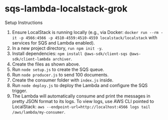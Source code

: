 # sqs-lambda-localstack-grok

Setup Instructions

1. Ensure LocalStack is running locally (e.g., via Docker: `docker run --rm -it -p 4566:4566 -p 4510-4559:4510-4559 localstack/localstack` with services for SQS and Lambda enabled).
1. In a new project directory, `run npm init -y`.
1. Install dependencies: `npm install @aws-sdk/client-sqs @aws-sdk/client-lambda archiver`.
1. Create the files as shown above.
1. Run `node setup.js` to create the SQS queue.
1. Run `node producer.js` to send 100 documents.
1. Create the consumer folder with `index.js` inside.
1. Run `node deploy.js` to deploy the Lambda and configure the SQS trigger.
1. The Lambda will automatically consume and print the messages in pretty JSON format to its logs. To view logs, use AWS CLI pointed to LocalStack: `aws --endpoint-url=http://localhost:4566 logs tail /aws/lambda/my-consumer`.
